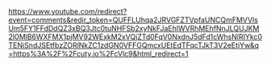 

https://www.youtube.com/redirect?event=comments&redir_token=QUFFLUhqa2JRVGFZTVpfaUNCQmFMVVlsUm5FY1FFdDdQZ3xBQ3Jtc0tuNHFSb2xyNkFJaEhlWVRhMEhfNnJLQUJKM2I0MlB6WXFMX1pjMV92WExkM2xVQjZTd0FqV0NxdnJ5dFd1cWhsNlRIYkc0TENiSndJSEtfbzZORlNkZC1zdGN0VFFGQmcxUEtEdTFqcTJkT3V2eEtjYw&q=https%3A%2F%2Fcuty.io%2FcVlc9&html_redirect=1
